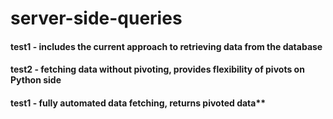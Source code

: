 # server-side-queries

#### test1 - includes the current approach to retrieving data from the database
#### test2 - fetching data without pivoting, provides flexibility of pivots on Python side
#### test1 - fully automated data fetching, returns pivoted data**
